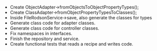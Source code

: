 * Create ObjectAdapter->fromObjectsToObjectPropertyTypes();
* Create ClassAdapter->fromObjectPropertyTypesToClasses();
* Inside FileRodsonService->save, also generate the classes for types
* Generate class code for adapter classes.
* Generate class code for controller classes.
* Fix namespaces in interfaces.
* Finish the repository and service.
* Create functional tests that reads a recipe and writes code.
